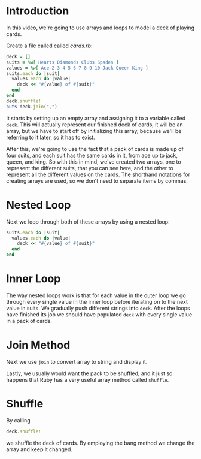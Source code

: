 # Introduction

In this video, we're going to use arrays and loops to model a deck of playing cards.

Create a file called called *cards.rb*:

```ruby
deck = []
suits = %w[ Hearts Diamonds Clubs Spades ]
values = %w[ Ace 2 3 4 5 6 7 8 9 10 Jack Queen King ]
suits.each do |suit|
  values.each do |value|
    deck << "#{value} of #{suit}"
  end
end
deck.shuffle!
puts deck.join(",")
```

It starts by setting up an empty array and assigning it to a variable called `deck`. This will actually represent our finished deck of cards, it will be an array, but we have to start off by initializing this array, because we'll be referring to it later, so it has to exist.

After this, we're going to use the fact that a pack of cards is made up of four suits, and each suit has the same cards in it, from ace up to jack, queen, and king. So with this in mind, we've created two arrays, one to represent the different suits, that you can see here, and the other to represent all the different values on the cards. The shorthand notations for creating arrays are used, so we don't need to separate items by commas.

# Nested Loop

Next we loop through both of these arrays by using a nested loop:

```ruby
suits.each do |suit|
  values.each do |value|
    deck << "#{value} of #{suit}"
  end
end
```

# Inner Loop

The way nested loops work is that for each value in the outer loop we go through every single value in the inner loop before iterating on to the next value in suits. We gradually push different strings into `deck`. After the loops have finished its job we should have populated `deck` with every single value in a pack of cards.

# Join Method

Next we use `join` to convert array to string and display it.

Lastly, we usually would want the pack to be shuffled, and it just so happens that Ruby has a very useful array method called `shuffle`.

# Shuffle

By calling

```ruby
deck.shuffle!
```

we shuffle the deck of cards. By employing the bang method we change the array and keep it changed.
